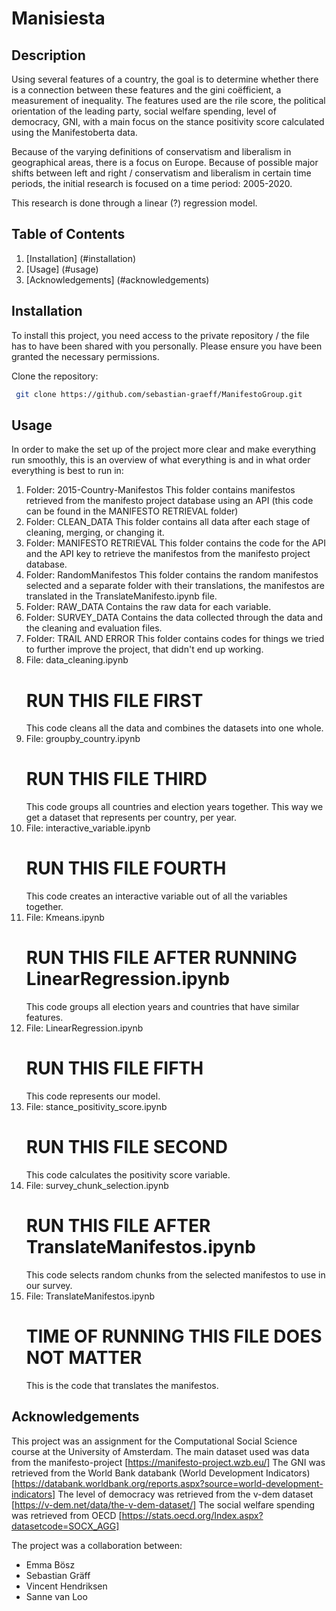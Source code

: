 # Manisiesta

## Description
Using several features of a country, the goal is to determine whether there is a connection between these features and the gini coëfficient, a measurement of inequality. The features used are the rile score, the political orientation of the leading party, social welfare spending, level of democracy, GNI, with a main focus on the stance positivity score calculated using the Manifestoberta data.

Because of the varying definitions of conservatism and liberalism in geographical areas, there is a focus on Europe. 
Because of possible major shifts between left and right / conservatism and liberalism in certain time periods, the initial research is focused on a time period: 2005-2020.

This research is done through a linear (?) regression model.

## Table of Contents
1. [Installation] (#installation)
2. [Usage] (#usage)
3. [Acknowledgements] (#acknowledgements)

## Installation

To install this project, you need access to the private repository / the file has to have been shared with you personally. Please ensure you have been granted the necessary permissions.

Clone the repository:
```bash
 git clone https://github.com/sebastian-graeff/ManifestoGroup.git
```

## Usage
In order to make the set up of the project more clear and make everything run smoothly, this is an overview of what everything is and in what order everything is best to run in:
1. Folder: 2015-Country-Manifestos
    This folder contains manifestos retrieved from the manifesto project database using an API (this code can be found in the MANIFESTO RETRIEVAL folder)
2. Folder: CLEAN_DATA
    This folder contains all data after each stage of cleaning, merging, or changing it.
3. Folder: MANIFESTO RETRIEVAL
    This folder contains the code for the API and the API key to retrieve the manifestos from the manifesto project database.
4. Folder: RandomManifestos
    This folder contains the random manifestos selected and a separate folder with their translations, the manifestos are translated in the TranslateManifesto.ipynb file.
5. Folder: RAW_DATA
    Contains the raw data for each variable.
6. Folder: SURVEY_DATA
    Contains the data collected through the data and the cleaning and evaluation files.
7. Folder: TRAIL AND ERROR
    This folder contains codes for things we tried to further improve the project, that didn't end up working.
8. File: data_cleaning.ipynb
    # RUN THIS FILE FIRST
    This code cleans all the data and combines the datasets into one whole.
9. File: groupby_country.ipynb
    # RUN THIS FILE THIRD
    This code groups all countries and election years together. This way we get a dataset that represents per country, per year.
10. File: interactive_variable.ipynb
    # RUN THIS FILE FOURTH
    This code creates an interactive variable out of all the variables together.
11. File: Kmeans.ipynb
    # RUN THIS FILE AFTER RUNNING LinearRegression.ipynb
    This code groups all election years and countries that have similar features.
12. File: LinearRegression.ipynb
    # RUN THIS FILE FIFTH
    This code represents our model.
13. File: stance_positivity_score.ipynb
    # RUN THIS FILE SECOND
    This code calculates the positivity score variable.
14. File: survey_chunk_selection.ipynb
    # RUN THIS FILE AFTER TranslateManifestos.ipynb
    This code selects random chunks from the selected manifestos to use in our survey.
15. File: TranslateManifestos.ipynb
    # TIME OF RUNNING THIS FILE DOES NOT MATTER
    This is the code that translates the manifestos.

## Acknowledgements
This project was an assignment for the Computational Social Science course at the University of Amsterdam.
The main dataset used was data from the manifesto-project [https://manifesto-project.wzb.eu/]
The GNI was retrieved from the World Bank databank (World Development Indicators) [https://databank.worldbank.org/reports.aspx?source=world-development-indicators]
The level of democracy was retrieved from the v-dem dataset [https://v-dem.net/data/the-v-dem-dataset/]
The social welfare spending was retrieved from OECD [https://stats.oecd.org/Index.aspx?datasetcode=SOCX_AGG]

The project was a collaboration between:
- Emma Bösz
- Sebastian Gräff
- Vincent Hendriksen
- Sanne van Loo